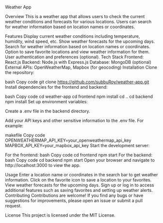 Weather App

Overview
This is a weather app that allows users to check the current weather conditions and forecasts for various locations. Users can search for weather information based on location names or coordinates.

Features
Display current weather conditions including temperature, humidity, wind speed, etc.
Show weather forecasts for the upcoming days.
Search for weather information based on location names or coordinates.
Option to save favorite locations and view weather information for them.
User authentication and preferences (optional).
Tech Stack
Frontend: React.js
Backend: Node.js with Express.js
Database: MongoDB (optional)
External APIs: OpenWeatherMap, Mapbox (for geocoding)
Installation
Clone the repository:

bash
Copy code
git clone https://github.com/subbuRoy/weather-app.git
Install dependencies for the frontend and backend:

bash
Copy code
cd weather-app
cd frontend
npm install
cd ..
cd backend
npm install
Set up environment variables:

Create a .env file in the backend directory.

Add your API keys and other sensitive information to the .env file. For example:

makefile
Copy code
OPENWEATHERMAP_API_KEY=your_openweathermap_api_key
MAPBOX_API_KEY=your_mapbox_api_key
Start the development server:

For the frontend:
bash
Copy code
cd frontend
npm start
For the backend:
bash
Copy code
cd backend
npm start
Open your browser and navigate to http://localhost:3000 to view the app.

Usage
Enter a location name or coordinates in the search bar to get weather information.
Click on the favorite icon to save a location to your favorites.
View weather forecasts for the upcoming days.
Sign up or log in to access additional features such as saving favorites and setting up weather alerts.
Contributing
Contributions are welcome! If you find any bugs or have suggestions for improvements, please open an issue or submit a pull request.

License
This project is licensed under the MIT License.

